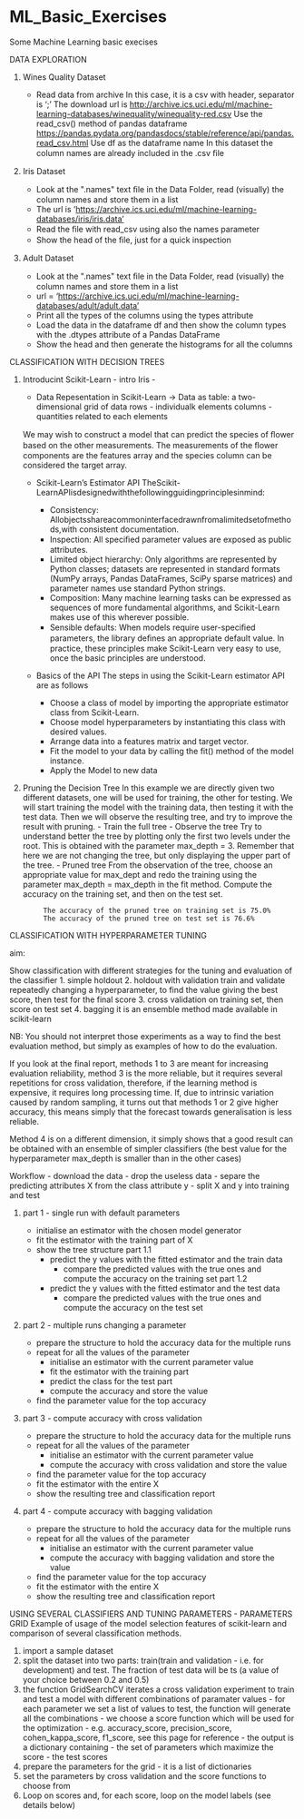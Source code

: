 # ML_Basic_Exercises
Some Machine Learning basic execises

DATA EXPLORATION
1) Wines Quality Dataset
    - Read data from archive
        In this case, it is a csv with header, separator is ‘;’ The download url is http://archive.ics.uci.edu/ml/machine-learning-databases/winequality/winequality-red.csv
        Use the read_csv() method of pandas dataframe https://pandas.pydata.org/pandasdocs/stable/reference/api/pandas.read_csv.html 
        Use df as the dataframe name 
        In this dataset the column names are already included in the .csv ﬁle

2) Iris Dataset
    - Look at the ".names" text ﬁle in the Data Folder, read (visually) the  column names and store them in a list 
    - The url is ’https://archive.ics.uci.edu/ml/machine-learning-databases/iris/iris.data’ 
    - Read the ﬁle with read_csv using also the names parameter
    - Show the head of the ﬁle, just for a quick inspection

3) Adult Dataset
    - Look at the ".names" text ﬁle in the Data Folder, read (visually) the  column names and store them in a list 
    - url = ‘https://archive.ics.uci.edu/ml/machine-learning-databases/adult/adult.data’ 
    - Print all the types of the columns using the types attribute
    - Load the data in the dataframe df and then show the column types with the .dtypes attribute of a Pandas DataFrame
    - Show the head and then generate the histograms for all the columns

CLASSIFICATION WITH DECISION TREES
1) Introducint Scikit-Learn - intro Iris -
    - Data Repesentation in Scikit-Learn
        -> Data as table: a two-dimensional grid of data
                         rows    - individualk elements
                         columns - quantities related to each elements
    
    We may wish to construct a model that can predict the species of ﬂower based on the other measurements. The measurements of the ﬂower components are the features array and the species column can be considered the target array.

    - Scikit-Learn’s Estimator API 
        TheScikit-LearnAPIisdesignedwiththefollowingguidingprinciplesinmind:
        - Consistency: Allobjectsshareacommoninterfacedrawnfromalimitedsetofmethods,with consistent documentation.
        - Inspection: All speciﬁed parameter values are exposed as public attributes. 
        - Limited object hierarchy: Only algorithms are represented by Python classes; datasets are represented in standard formats (NumPy arrays, Pandas DataFrames, SciPy sparse matrices) and parameter names use standard Python strings.
        -  Composition: Many machine learning tasks can be expressed as sequences of more fundamental algorithms, and Scikit-Learn makes use of this wherever possible.
        -  Sensible defaults: When models require user-speciﬁed parameters, the library deﬁnes an appropriate default value.
        In practice, these principles make Scikit-Learn very easy to use, once the basic principles are understood.
    
    - Basics of the API
        The steps in using the Scikit-Learn estimator API are as follows 
        - Choose a class of model by importing the appropriate estimator class from Scikit-Learn.
        - Choose model hyperparameters by instantiating this class with desired values.
        - Arrange data into a features matrix and target vector.
        - Fit the model to your data by calling the fit() method of the model instance.
        - Apply the Model to new data

2) Pruning the Decision Tree
    In this example we are directly given two different datasets, one will be used for training, the other for testing. We will start training the model with the training data, then testing it with the test data. Then we will observe the resulting tree, and try to improve the result with pruning.
        -  Train the full tree
        -  Observe the tree
            Try to understand better the tree by plotting only the first two levels under the root. This is obtained with the parameter max_depth = 3. Remember that here we are not changing the tree, but only displaying the upper part of the tree.
        -  Pruned tree
            From the observation of the tree, choose an appropriate value for max_dept and redo the training using the parameter max_depth = max_depth in the fit method. Compute the accuracy on the training set, and then on the test set.

            The accuracy of the pruned tree on training set is 75.0%
            The accuracy of the pruned tree on test set is 76.6%

CLASSIFICATION WITH HYPERPARAMETER TUNING

aim:

Show classification with different strategies for the tuning and evaluation of the classifier 1. simple holdout 2. holdout with validation train and validate repeatedly changing a hyperparameter, to find the value giving the best score, then test for the final score 3. cross validation on training set, then score on test set 4. bagging it is an ensemble method made available in scikit-learn

NB: You should not interpret those experiments as a way to find the best evaluation method, but simply as examples of how to do the evaluation.

If you look at the final report, methods 1 to 3 are meant for increasing evaluation reliability, method 3 is the more reliable, but it requires several repetitions for cross validation, therefore, if the learning method is expensive, it requires long processing time. If, due to intrinsic variation caused by random sampling, it turns out that methods 1 or 2 give higher accuracy, this means simply that the forecast towards generalisation is less reliable.

Method 4 is on a different dimension, it simply shows that a good result can be obtained with an ensemble of simpler classifiers (the best value for the hyperparameter max_depth is smaller than in the other cases)

Workflow
    -  download the data
    -  drop the useless data
    -  separe the predicting attributes X from the class attribute y
    -  split X and y into training and test

1) part 1 - single run with default parameters
    -  initialise an estimator with the chosen model generator
    -  fit the estimator with the training part of X
    -  show the tree structure
    part 1.1
        -  predict the y values with the fitted estimator and the train data
            -  compare the predicted values with the true ones and compute the accuracy on the training set
    part 1.2
        -  predict the y values with the fitted estimator and the test data
            -  compare the predicted values with the true ones and compute the accuracy on the test set

2) part 2 - multiple runs changing a parameter
    -  prepare the structure to hold the accuracy data for the multiple runs
    -  repeat for all the values of the parameter
        -  initialise an estimator with the current parameter value
        -  fit the estimator with the training part
        -  predict the class for the test part
        -  compute the accuracy and store the value
    -  find the parameter value for the top accuracy

3) part 3 - compute accuracy with cross validation
    -  prepare the structure to hold the accuracy data for the multiple runs
    -  repeat for all the values of the parameter
        -  initialise an estimator with the current parameter value
        -  compute the accuracy with cross validation and store the value
    -  find the parameter value for the top accuracy
    -  fit the estimator with the entire X
    -  show the resulting tree and classification report

4) part 4 - compute accuracy with bagging validation
    -  prepare the structure to hold the accuracy data for the multiple runs
    -  repeat for all the values of the parameter
        -  initialise an estimator with the current parameter value
        -  compute the accuracy with bagging validation and store the value
    -  find the parameter value for the top accuracy
    -  fit the estimator with the entire X
    -  show the resulting tree and classification report


USING SEVERAL CLASSIFIERS AND TUNING PARAMETERS - PARAMETERS GRID
Example of usage of the model selection features of scikit-learn and comparison of several classification methods.
1. import a sample dataset
2. split the dataset into two parts: train(train and validation - i.e. for development) and test. The fraction of test data will be ts (a value of your choice between 0.2 and 0.5)
3. the function GridSearchCV iterates a cross validation experiment to train and test a model with different combinations of paramater values - for each parameter we set a list of values to test, the function will generate all the combinations - we choose a score function which will be used for the optimization - e.g. accuracy_score, precision_score, cohen_kappa_score, f1_score, see this page for reference - the output is a dictionary containing - the set of parameters which maximize the score - the test scores
4. prepare the parameters for the grid - it is a list of dictionaries
5. set the parameters by cross validation and the score functions to choose from
6. Loop on scores and, for each score, loop on the model labels (see details below)
